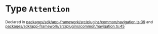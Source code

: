 # Type `Attention`
<sub>Declared in [packages/sdk/app-framework/src/plugins/common/navigation.ts:39](https://github.com/dxos/dxos/blob/8ed3715dc/packages/sdk/app-framework/src/plugins/common/navigation.ts#L39) and [packages/sdk/app-framework/src/plugins/common/navigation.ts:45](https://github.com/dxos/dxos/blob/8ed3715dc/packages/sdk/app-framework/src/plugins/common/navigation.ts#L45)</sub>






